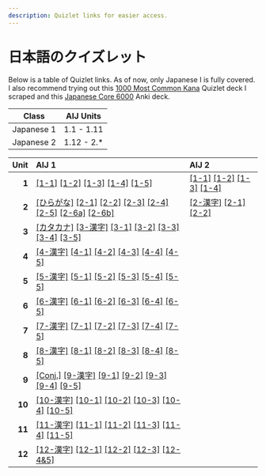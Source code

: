 ```yaml
---
description: Quizlet links for easier access.
---
```


# 日本語のクイズレット

Below is a table of Quizlet links. As of now, only Japanese I is fully covered. I also recommend trying out this <a href="https://quizlet.com/644886598" target="_blank">1000 Most Common Kana</a> Quizlet deck I scraped and this <a href="https://drive.google.com/file/d/10tTxP6zrWt7w2BHS_XGniLwfsrZK73NQ/view?usp=sharing" target="_blank">Japanese Core 6000</a> Anki deck.

|Class|AIJ Units|
|-|-|
|Japanese 1|1.1 - 1.11|
|Japanese 2|1.12 - 2.\*|

|**Unit**|AIJ 1|AIJ 2|
|-:|:-|:-|
|**1**|[[1-1]](https://quizlet.com/524958231) [[1-2]](https://quizlet.com/525637810) [[1-3]](https://quizlet.com/526733992) [[1-4]](https://quizlet.com/523447193) [[1-5]](https://quizlet.com/523454592)|[[1-1]](https://quizlet.com/610283869) [[1-2]](https://quizlet.com/610288008) [[1-3]](https://quizlet.com/610289623) [[1-4]](https://quizlet.com/610291423)|
|**2**|[[ひらがな]](https://quizlet.com/3499661) [[2-1]](https://quizlet.com/619171330) [[2-2]](https://quizlet.com/620207520) [[2-3]](https://quizlet.com/622270581) [[2-4]](https://quizlet.com/622585720) [[2-5]](https://quizlet.com/623626037) [[2-6a]](https://quizlet.com/64570673) [[2-6b]](https://quizlet.com/64570580)|[[2-漢字]](https://quizlet.com/622188755) [[2-1]](https://quizlet.com/620606110) [[2-2]](https://quizlet.com/622735599)|
|**3**|[[カタカナ]](https://quizlet.com/46960257) [[3-漢字]](https://quizlet.com/48090085) [[3-1]](https://quizlet.com/540005770) [[3-2]](https://quizlet.com/72922509) [[3-3]](https://quizlet.com/541306688) [[3-4]](https://quizlet.com/541653834) [[3-5]](https://quizlet.com/543964079)||
|**4**|[[4-漢字]](https://quizlet.com/549067095) [[4-1]](https://quizlet.com/550533996) [[4-2]](https://quizlet.com/552348869) [[4-3]](https://quizlet.com/505644436) [[4-4]](https://quizlet.com/556420378) [[4-5]](https://quizlet.com/508961182)||
|**5**|[[5-漢字]](https://quizlet.com/560950876) [[5-1]](https://quizlet.com/560989728) [[5-2]](https://quizlet.com/649544704) [[5-3]](https://quizlet.com/560993790) [[5-4]](https://quizlet.com/577072008) [[5-5]](https://quizlet.com/577073466)||
|**6**|[[6-漢字]](https://quizlet.com/580758106) [[6-1]](https://quizlet.com/580842201) [[6-2]](https://quizlet.com/581086610) [[6-3]](https://quizlet.com/582143130) [[6-4]](https://quizlet.com/582765041) [[6-5]](https://quizlet.com/586114855)||
|**7**|[[7-漢字]](https://quizlet.com/587417192) [[7-1]](https://quizlet.com/588419056) [[7-2]](https://quizlet.com/588512183) [[7-3]](https://quizlet.com/588794005) [[7-4]](https://quizlet.com/588796012) [[7-5]](https://quizlet.com/588798510)||
|**8**|[[8-漢字]](https://quizlet.com/630412130) [[8-1]](https://quizlet.com/630921692) [[8-2]](https://quizlet.com/631028786) [[8-3]](https://quizlet.com/631035937) [[8-4]](https://quizlet.com/631523288) [[8-5]](https://quizlet.com/631524639)||
|**9**|[[Conj.]](https://quizlet.com/597973383) [[9-漢字]](https://quizlet.com/593296135) [[9-1]](https://quizlet.com/593980967) [[9-2]](https://quizlet.com/593984457) [[9-3]](https://quizlet.com/593985658) [[9-4]](https://quizlet.com/593986610) [[9-5]](https://quizlet.com/593987467)||
|**10**|[[10-漢字]](https://quizlet.com/647918943) [[10-1]](https://quizlet.com/647990242) [[10-2]](https://quizlet.com/647991025) [[10-3]](https://quizlet.com/647991586) [[10-4]](https://quizlet.com/647992101) [[10-5]](https://quizlet.com/647992670)||
|**11**|[[11-漢字]](https://quizlet.com/597773274) [[11-1]](https://quizlet.com/597774351) [[11-2]](https://quizlet.com/597775689) [[11-3]](https://quizlet.com/597776661) [[11-4]](https://quizlet.com/597777556) [[11-5]](https://quizlet.com/597778040)||
|**12**|[[12-漢字]](https://quizlet.com/666609142) [[12-1]](https://quizlet.com/666610890) [[12-2]](https://quizlet.com/666611356) [[12-3]](https://quizlet.com/666612294) [[12-4&5]](https://quizlet.com/666613152)||


<script>
  document.querySelectorAll('table a').forEach((_) => {
    _.target = '_blank';
  });
</script>
